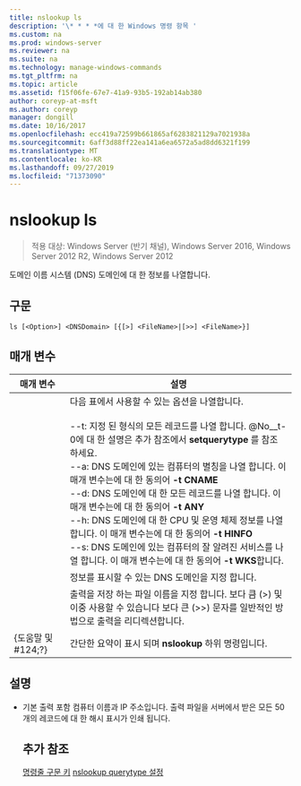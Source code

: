 ```yaml
---
title: nslookup ls
description: '\* * * *에 대 한 Windows 명령 항목 '
ms.custom: na
ms.prod: windows-server
ms.reviewer: na
ms.suite: na
ms.technology: manage-windows-commands
ms.tgt_pltfrm: na
ms.topic: article
ms.assetid: f15f06fe-67e7-41a9-93b5-192ab14ab380
author: coreyp-at-msft
ms.author: coreyp
manager: dongill
ms.date: 10/16/2017
ms.openlocfilehash: ecc419a72599b661865af6283821129a7021938a
ms.sourcegitcommit: 6aff3d88ff22ea141a6ea6572a5ad8dd6321f199
ms.translationtype: MT
ms.contentlocale: ko-KR
ms.lasthandoff: 09/27/2019
ms.locfileid: "71373090"
---
```

# <a name="nslookup-ls"></a>nslookup ls

>적용 대상: Windows Server (반기 채널), Windows Server 2016, Windows Server 2012 R2, Windows Server 2012

도메인 이름 시스템 (DNS) 도메인에 대 한 정보를 나열합니다.
## <a name="syntax"></a>구문
```
ls [<Option>] <DNSDomain> [{[>] <FileName>|[>>] <FileName>}]
```
## <a name="parameters"></a>매개 변수

|    매개 변수    |                                                                                                                                                                                                                                                                                                               설명                                                                                                                                                                                                                                                                                                                |
|-----------------|------------------------------------------------------------------------------------------------------------------------------------------------------------------------------------------------------------------------------------------------------------------------------------------------------------------------------------------------------------------------------------------------------------------------------------------------------------------------------------------------------------------------------------------------------------------------------------------------------------------------------------------|
|    <Option>     | 다음 표에서 사용할 수 있는 옵션을 나열합니다.<br /><br />--t: 지정 된 형식의 모든 레코드를 나열 합니다. @No__t-0에 대 한 설명은 추가 참조에서 **setquerytype** 를 참조 하세요.<br />--a: DNS 도메인에 있는 컴퓨터의 별칭을 나열 합니다. 이 매개 변수는에 대 한 동의어 **-t CNAME**<br />--d: DNS 도메인에 대 한 모든 레코드를 나열 합니다. 이 매개 변수는에 대 한 동의어 **-t ANY**<br />--h: DNS 도메인에 대 한 CPU 및 운영 체제 정보를 나열 합니다. 이 매개 변수는에 대 한 동의어 **-t HINFO**<br />--s: DNS 도메인에 있는 컴퓨터의 잘 알려진 서비스를 나열 합니다. 이 매개 변수는에 대 한 동의어 **-t WKS**합니다. |
|   <DNSDomain>   |                                                                                                                                                                                                                                                                                         정보를 표시할 수 있는 DNS 도메인을 지정 합니다.                                                                                                                                                                                                                                                                                         |
|   <FileName>    |                                                                                                                                                                                                                                 출력을 저장 하는 파일 이름을 지정 합니다. 보다 큼 (>) 및 이중 사용할 수 있습니다 보다 큰 (>>) 문자를 일반적인 방법으로 출력을 리디렉션합니다.                                                                                                                                                                                                                                  |
| {도움말 및 #124;?} |                                                                                                                                                                                                                                                                                          간단한 요약이 표시 되며 **nslookup** 하위 명령입니다.                                                                                                                                                                                                                                                                                           |

## <a name="remarks"></a>설명
- 기본 출력 포함 컴퓨터 이름과 IP 주소입니다. 출력 파일을 서버에서 받은 모든 50 개의 레코드에 대 한 해시 표시가 인쇄 됩니다.
  ## <a name="additional-references"></a>추가 참조
  [명령줄 구문 키](command-line-syntax-key.md)
  [nslookup querytype 설정](nslookup-set-querytype.md)
